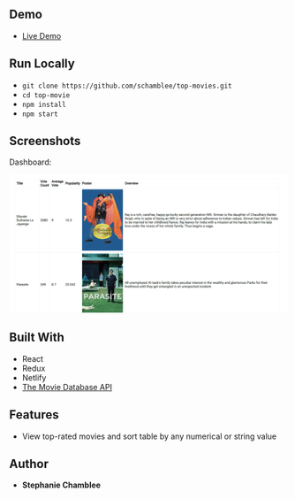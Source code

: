 ## Demo

- [Live Demo](https://peaceful-bose-4526a0.netlify.com/)

## Run Locally
- `git clone https://github.com/schamblee/top-movies.git`
- `cd top-movie`
- `npm install`
- `npm start`

## Screenshots

Dashboard:

![Sortable Top-rated Movie Table](/public/screenshot.png)


## Built With

* React
* Redux
* Netlify
* [The Movie Database API](https://developers.themoviedb.org/3/getting-started/introduction)

## Features

* View top-rated movies and sort table by any numerical or string value

## Author

* **Stephanie Chamblee** 
